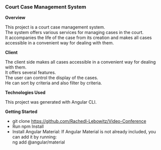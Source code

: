 ### **Court Case Management System**

**Overview**

This project is a court case management system. \
The system offers various services for managing cases in the court.\
It accompanies the life of the case from its creation and makes all cases accessible in a convenient way for dealing with them.


**Client**

 The client side makes all cases accessible in a convenient way for dealing with them.\
It offers several features.\
The user can control the display of the cases.\
He can sort by criteria and also filter by criteria.
 

**Technologies Used**

This project was generated with Angular CLI.

**Getting Started**
- git clone https://github.com/Rachedl-Lebowitz/Video-Conference
- Run npm Install
- Install Angular Material: If Angular Material is not already included, you can add it by running:\
  ng add @angular/material
